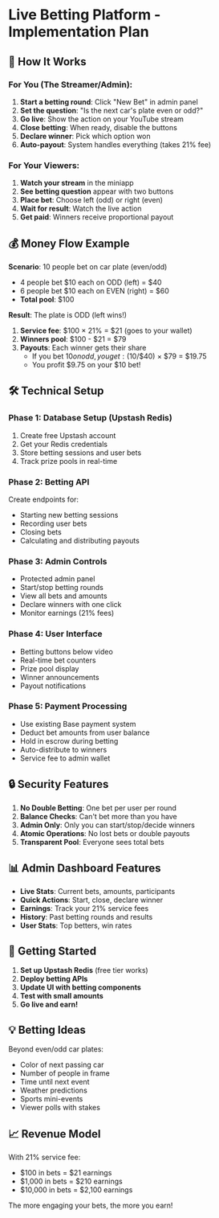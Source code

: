 # Live Betting Platform - Implementation Plan

## 🎯 How It Works

### For You (The Streamer/Admin):
1. **Start a betting round**: Click "New Bet" in admin panel
2. **Set the question**: "Is the next car's plate even or odd?"
3. **Go live**: Show the action on your YouTube stream
4. **Close betting**: When ready, disable the buttons
5. **Declare winner**: Pick which option won
6. **Auto-payout**: System handles everything (takes 21% fee)

### For Your Viewers:
1. **Watch your stream** in the miniapp
2. **See betting question** appear with two buttons
3. **Place bet**: Choose left (odd) or right (even)
4. **Wait for result**: Watch the live action
5. **Get paid**: Winners receive proportional payout

## 💰 Money Flow Example

**Scenario**: 10 people bet on car plate (even/odd)
- 4 people bet $10 each on ODD (left) = $40
- 6 people bet $10 each on EVEN (right) = $60
- **Total pool**: $100

**Result**: The plate is ODD (left wins!)
1. **Service fee**: $100 × 21% = $21 (goes to your wallet)
2. **Winners pool**: $100 - $21 = $79
3. **Payouts**: Each winner gets their share
   - If you bet $10 on odd, you get: ($10/$40) × $79 = $19.75
   - You profit $9.75 on your $10 bet!

## 🛠 Technical Setup

### Phase 1: Database Setup (Upstash Redis)
1. Create free Upstash account
2. Get your Redis credentials
3. Store betting sessions and user bets
4. Track prize pools in real-time

### Phase 2: Betting API
Create endpoints for:
- Starting new betting sessions
- Recording user bets
- Closing bets
- Calculating and distributing payouts

### Phase 3: Admin Controls
- Protected admin panel
- Start/stop betting rounds
- View all bets and amounts
- Declare winners with one click
- Monitor earnings (21% fees)

### Phase 4: User Interface
- Betting buttons below video
- Real-time bet counters
- Prize pool display
- Winner announcements
- Payout notifications

### Phase 5: Payment Processing
- Use existing Base payment system
- Deduct bet amounts from user balance
- Hold in escrow during betting
- Auto-distribute to winners
- Service fee to admin wallet

## 🔒 Security Features

1. **No Double Betting**: One bet per user per round
2. **Balance Checks**: Can't bet more than you have
3. **Admin Only**: Only you can start/stop/decide winners
4. **Atomic Operations**: No lost bets or double payouts
5. **Transparent Pool**: Everyone sees total bets

## 📊 Admin Dashboard Features

- **Live Stats**: Current bets, amounts, participants
- **Quick Actions**: Start, close, declare winner
- **Earnings**: Track your 21% service fees
- **History**: Past betting rounds and results
- **User Stats**: Top betters, win rates

## 🚀 Getting Started

1. **Set up Upstash Redis** (free tier works)
2. **Deploy betting APIs**
3. **Update UI with betting components**
4. **Test with small amounts**
5. **Go live and earn!**

## 💡 Betting Ideas

Beyond even/odd car plates:
- Color of next passing car
- Number of people in frame
- Time until next event
- Weather predictions
- Sports mini-events
- Viewer polls with stakes

## 📈 Revenue Model

With 21% service fee:
- $100 in bets = $21 earnings
- $1,000 in bets = $210 earnings
- $10,000 in bets = $2,100 earnings

The more engaging your bets, the more you earn!
